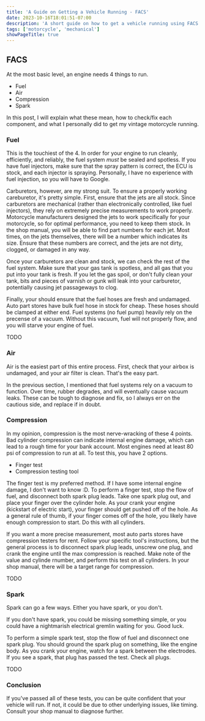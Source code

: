 ```yaml
---
title: 'A Guide on Getting a Vehicle Running - FACS'
date: 2023-10-16T18:01:51-07:00
description: 'A short guide on how to get a vehicle running using FACS - fuel, air, compression, spark.'
tags: ['motorcycle', 'mechanical']
showPageTitle: true
---
```


## FACS
At the most basic level, an engine needs 4 things to run.
- Fuel
- Air
- Compression
- Spark

In this post, I will explain what these mean, how to check/fix each component, and what I personally did to get my vintage motorcycle running.

### Fuel

This is the touchiest of the 4. In order for your engine to run cleanly, efficiently, and reliably, the fuel system *must* be sealed and spotless. If you have fuel injectors, make sure that the spray pattern is correct, the ECU is stock, and each injector is spraying. Personally, I have no experience with fuel injection, so you will have to Google.

Carburetors, however, are my strong suit. To ensure a properly working careburetor, it's pretty simple. First, ensure that the jets are all stock. Since carburetors are mechanical (rather than electronically controlled, like fuel injectors), they rely on extremely precise measurements to work properly. Motorcycle manufacturers designed the jets to work specifically for your motorcycle, so for optimal performance, you need to keep them stock. In the shop manual, you will be able to find part numbers for each jet. Most times, on the jets themselves, there will be a number which indicates its size. Ensure that these numbers are correct, and the jets are not dirty, clogged, or damaged in any way.

Once your carburetors are clean and stock, we can check the rest of the fuel system. Make sure that your gas tank is spotless, and all gas that you put into your tank is fresh. If you let the gas spoil, or don't fully clean your tank, bits and pieces of varnish or gunk will leak into your carburetor, potentially causing jet passageways to clog.

Finally, your should ensure that the fuel hoses are fresh and undamaged. Auto part stores have bulk fuel hose in stock for cheap. These hoses should be clamped at either end. Fuel systems (no fuel pump) heavily rely on the precense of a vacuum. Without this vacuum, fuel will not properly flow, and you will starve your engine of fuel.

TODO

### Air

Air is the easiest part of this entire process. First, check that your airbox is undamaged, and your air filter is clean. That's the easy part.

In the previous section, I mentioned that fuel systems rely on a vacuum to function. Over time, rubber degrades, and will eventually cause vacuum leaks. These can be tough to diagnose and fix, so I always err on the cautious side, and replace if in doubt.

### Compression

In my opinion, compression is the most nerve-wracking of these 4 points. Bad cylinder compression can indicate internal engine damage, which can lead to a rough time for your bank account. Most engines need at least 80 psi of compression to run at all. To test this, you have 2 options.

- Finger test
- Compression testing tool

The finger test is my preferred method. If I have some internal engine damage, I don't want to know :D.
To perform a finger test, stop the flow of fuel, and disconnect both spark plug leads. Take one spark plug out, and place your finger over the cylinder hole. As your crank your engine (kickstart of electric start), your finger should get pushed off of the hole. As a general rule of thumb, if your finger comes off of the hole, you likely have enough compression to start. Do this with all cylinders.

If you want a more precise measurement, most auto parts stores have compression testers for rent. Follow your specific tool's instructions, but the general process is to disconnect spark plug leads, unscrew one plug, and crank the engine until the max compression is reached. Make note of the value and cylinde rnumber, and perform this test on all cylinders. In your shop manual, there will be a target range for compression.

TODO


### Spark

Spark can go a few ways. Either you have spark, or you don't.

If you don't have spark, you could be missing something simple, or you could have a nightmarish electrical gremlin waiting for you. Good luck.

To perform a simple spark test, stop the flow of fuel and disconnect one spark plug. You should ground the spark plug on something, like the engine body. As you crank your engine, watch for a spark between the electrodes. If you see a spark, that plug has passed the test. Check all plugs.

TODO

### Conclusion

If you've passed all of these tests, you can be quite confident that your vehicle will run. If not, it could be due to other underlying issues, like timing. Consult your shop manual to diagnose further.
